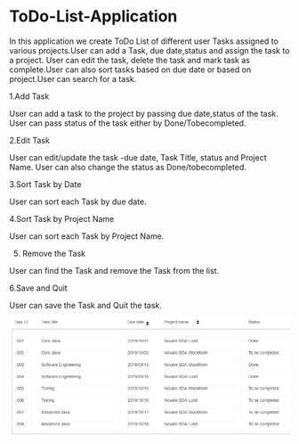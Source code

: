 # ToDo-List-Application

In this application we create ToDo List of different user Tasks assigned to various projects.User can add a Task, due date,status and assign the task to a project. User can edit the task, delete the task and mark task as complete.User can also sort tasks based on due date or based on project.User can search for a task.

1.Add Task

 User can add a task to the project by passing due date,status of the task.
 User can pass status of the task either by Done/Tobecompleted.
 
 2.Edit Task
 
 User can edit/update the task -due date, Task Title, status and Project Name.
 User can also change the status as Done/tobecompleted.
 
 3.Sort Task by Date
 
 User can sort each Task by due date.
 
 4.Sort Task by Project Name
 
 User can sort each Task by Project Name.

 5. Remove the Task

 User can find the Task and remove the Task from the list.

 6.Save and Quit

 User can save the Task and Quit the task. 

 

![Test Image 1](https://github.com/induyekkala/ToDo-List-Application/blob/master/ToDo.JPG)
